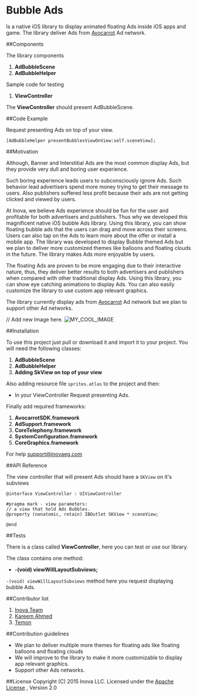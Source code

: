 # Bubble Ads

Is a native iOS library to display animated floating Ads inside iOS apps and game. The library deliver Ads from [Avocarrot](http://www.avocarrot.com/) Ad network.


##Components

The library components

1. **AdBubbleScene**
2. **AdBubbleHelper**

Sample code for testing

1. **ViewController**

The **ViewController** should present AdBubbleScene.


##Code Example

Request presenting Ads on top of your view.

    [AdBubbleHelper presentBubblesViewOnView:self.sceneView];

##Motivation

Although, Banner and Interstitial Ads are the most common display Ads, but they provide very dull and boring user experience.

Such boring experience leads users to subconsciously ignore Ads. Such behavior lead advertisers spend more money trying to get their message to users. Also publishers suffered less profit because their ads are not getting clicked and viewed by users.

At Inova, we believe Ads experience should be fun for the user and profitable for both advertisers and publishers. Thus why we developed this magnificent native iOS bubble Ads library. Using this library, you can show floating bubble ads that the users can drag and move across their screens. Users can also tap on the Ads to learn more about the offer or install a mobile app. The library was developed to display Bubble themed Ads but we plan to deliver more customized themes like balloons and floating clouds in the future. The library makes Ads more enjoyable by users. 

The floating Ads are proven to be more engaging due to their interactive nature, thus, they deliver better results to both advertisers and publishers when compared with other traditional display Ads. Using this library, you can show eye catching animations to display Ads. You can also easily customize the library to use custom app relevant graphics.

The library currently display ads from [Avocarrot](http://www.avocarrot.com/) Ad network but we plan to support other Ad networks.

// Add new Image here.
![MY_COOL_IMAGE](https://raw.githubusercontent.com/inovaeg/UI-Hierarchy-View/master/sample.png)

##Installation

To use this project just pull or download it and import it to your project.
You will need the following classes:

1. **AdBubbleScene**
2. **AdBubbleHelper**
3. **Adding SkView on top of your view**

Also adding resource file `sprites.atlas` to the project
and then:

* In your ViewController Request presenting Ads.

Finally add required frameworks:

1. **AvocarrotSDK.framework**
2. **AdSupport.framework**
3. **CoreTelephony.framework**
4. **SystemConfiguration.framework**
5. **CoreGraphics.framework**

For help [support@inovaeg.com](support@inovaeg.com)

##API Reference

The view controller that will present Ads should have a `SKView` on it's subviews

```
@interface ViewController : UIViewController

#pragma mark - view parameters:
// a view that hold Ads Bubbles.
@property (nonatomic, retain) IBOutlet SKView * sceneView;

@end
```

##Tests

There is a class called **ViewController**, here you can test or use our library.

The class contains one method:

* **-(void) viewWillLayoutSubviews;**


`-(void) viewWillLayoutSubviews` method here you request displaying bubble Ads.


##Contributor list

1. [Inova Team](http://www.inovaeg.co/) 
2. [Kareem Ahmed](https://www.facebook.com/profile.php?id=641156392)
3. [Temon](https://www.behance.net/temon_art_design)

##Contribution guidelines

-  We plan to deliver multiple more themes for floating ads like floating balloons and floating clouds
-  We will improve to the library to make it more customizable to display app relevant graphics.
-  Support other Ads networks. 

##License
Copyright (C) 2015 Inova LLC. Licensed under the [Apache License](http://www.apache.org/licenses/LICENSE-2.0)
, Version 2.0 
